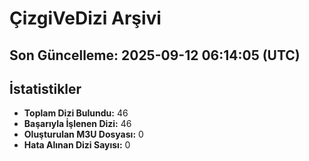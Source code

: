 # ÇizgiVeDizi Arşivi
**Son Güncelleme:** 2025-09-12 06:14:05 (UTC)
---
## İstatistikler
- **Toplam Dizi Bulundu:** 46
- **Başarıyla İşlenen Dizi:** 46
- **Oluşturulan M3U Dosyası:** 0
- **Hata Alınan Dizi Sayısı:** 0